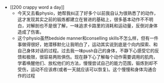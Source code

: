 - [[200 crappy word a day]]
	- 今天又去看physio，她帮我纠正了好多个以前我自认为很熟悉了的动作，这才发现其实之前的锻炼都建立在冒进的基础上，很多基本动作不不明白，对解剖也不是很了解，一味追求卡路里的消耗和运动量，反倒对身体造成了伤害。
	- 这个physio虽然bedside manner和conselling skills不怎么样，但有一件事做得很好，她潜移默化让我明白了，运动其实说到底是个向内探索、和自己身体对话的过程。过去我一味push自己的身体，不静下心感受它的反馈和极限，很容易两败俱伤。现在静下心了解每个动作需要调用的肌肉，学着唤醒他们、放松他们的方法，慢慢尝试自己的能力范围，锻炼到却不受伤，运动不应该疼(或者一天就应该可以恢复)。这个慢慢和身体沟通合作的过程